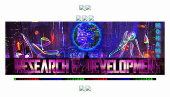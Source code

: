 <!---
Portfolio Website - m0ham3d.com
--->
<p align="center">
<a href="https://twitter.com/m0ham3dxx" target="_blank">
<img src="https://img.shields.io/twitter/follow/m0ham3dxx?style=social">
<a href="https://www.youtube.com/channel/UClypqHQkhsNZSD0eRmN3Piw" target="_blank">
<img src="https://img.shields.io/youtube/channel/subscribers/UClypqHQkhsNZSD0eRmN3Piw?style=social">
</a>
</p>
</a>
<p align="center">
<a href="https://twitter.com/m0ham3dxx" target="_blank">
  <img src="https://hits.seeyoufarm.com/api/count/incr/badge.svg?url=https%3A%2F%2Fgithub.com%2Fm0ham3dx&count_bg=%234C0070&title_bg=%23000000&icon=openaccess.svg&icon_color=%23E7E7E7&title=agents&edge_flat=false"/>
  <img src="https://img.shields.io/badge/Ape-yes-red.svg?style=flat-squre&logo=dark-reader&labelColor=black&color=1E5128">
  <img src="https://img.shields.io/badge/GMI-yes-red.svg?style=flat-squre&logo=cachet&labelColor=black&color=1E5128">
  <img src="mxxx.png" alt="m0ham3dx" width="1000"/>
</a>
  <img src="al.gif" alt="m0ham3dx">
</p>


<p align="center">
<a href="https://twitter.com/m0ham3dxx" target="_blank">
<img src="https://github-readme-stats.vercel.app/api?username=m0ham3dx&show_icons=true&theme=radical" width=400>
<a href="https://twitter.com/m0ham3dxx" target="_blank">
<img src="https://activity-graph.herokuapp.com/graph?username=m0ham3dx&theme=react-dark" width="420">
</a>
</p>

